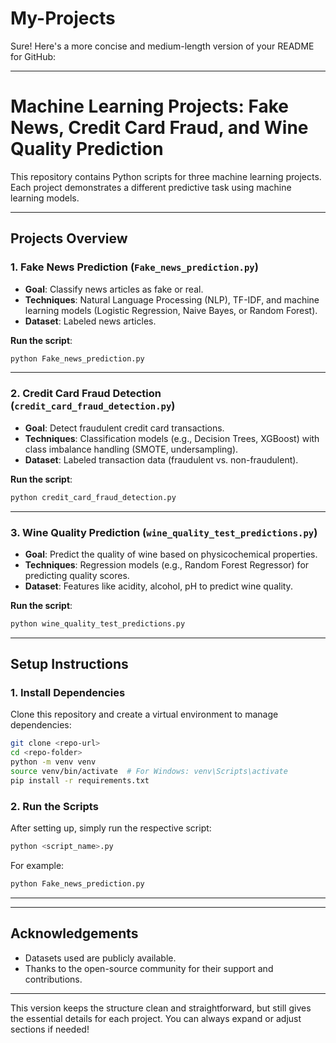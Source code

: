 # My-Projects

Sure! Here's a more concise and medium-length version of your README for GitHub:

---

# Machine Learning Projects: Fake News, Credit Card Fraud, and Wine Quality Prediction

This repository contains Python scripts for three machine learning projects. Each project demonstrates a different predictive task using machine learning models.

---

## Projects Overview

### 1. **Fake News Prediction (`Fake_news_prediction.py`)**

* **Goal**: Classify news articles as fake or real.
* **Techniques**: Natural Language Processing (NLP), TF-IDF, and machine learning models (Logistic Regression, Naive Bayes, or Random Forest).
* **Dataset**: Labeled news articles.

**Run the script**:

```bash
python Fake_news_prediction.py
```

---

### 2. **Credit Card Fraud Detection (`credit_card_fraud_detection.py`)**

* **Goal**: Detect fraudulent credit card transactions.
* **Techniques**: Classification models (e.g., Decision Trees, XGBoost) with class imbalance handling (SMOTE, undersampling).
* **Dataset**: Labeled transaction data (fraudulent vs. non-fraudulent).

**Run the script**:

```bash
python credit_card_fraud_detection.py
```

---

### 3. **Wine Quality Prediction (`wine_quality_test_predictions.py`)**

* **Goal**: Predict the quality of wine based on physicochemical properties.
* **Techniques**: Regression models (e.g., Random Forest Regressor) for predicting quality scores.
* **Dataset**: Features like acidity, alcohol, pH to predict wine quality.

**Run the script**:

```bash
python wine_quality_test_predictions.py
```

---

## Setup Instructions

### 1. Install Dependencies

Clone this repository and create a virtual environment to manage dependencies:

```bash
git clone <repo-url>
cd <repo-folder>
python -m venv venv
source venv/bin/activate  # For Windows: venv\Scripts\activate
pip install -r requirements.txt
```

### 2. Run the Scripts

After setting up, simply run the respective script:

```bash
python <script_name>.py
```

For example:

```bash
python Fake_news_prediction.py
```

---


---

## Acknowledgements

* Datasets used are publicly available.
* Thanks to the open-source community for their support and contributions.

---

This version keeps the structure clean and straightforward, but still gives the essential details for each project. You can always expand or adjust sections if needed!
